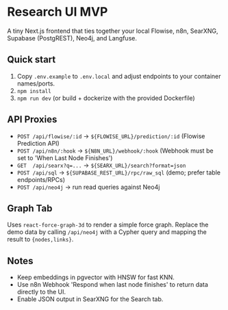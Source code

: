 # Research UI MVP

A tiny Next.js frontend that ties together your local Flowise, n8n, SearXNG, Supabase (PostgREST), Neo4j, and Langfuse.

## Quick start
1. Copy `.env.example` to `.env.local` and adjust endpoints to your container names/ports.
2. `npm install`
3. `npm run dev` (or build + dockerize with the provided Dockerfile)

## API Proxies
- `POST /api/flowise/:id` → `${FLOWISE_URL}/prediction/:id` (Flowise Prediction API)
- `POST /api/n8n/:hook` → `${N8N_URL}/webhook/:hook` (Webhook must be set to 'When Last Node Finishes')
- `GET  /api/searx?q=...` → `${SEARX_URL}/search?format=json`
- `POST /api/sql` → `${SUPABASE_REST_URL}/rpc/raw_sql` (demo; prefer table endpoints/RPCs)
- `POST /api/neo4j` → run read queries against Neo4j

## Graph Tab
Uses `react-force-graph-3d` to render a simple force graph. Replace the demo data by calling `/api/neo4j` with a Cypher query and mapping the result to `{nodes,links}`.

## Notes
- Keep embeddings in pgvector with HNSW for fast KNN.
- Use n8n Webhook 'Respond when last node finishes' to return data directly to the UI.
- Enable JSON output in SearXNG for the Search tab.
